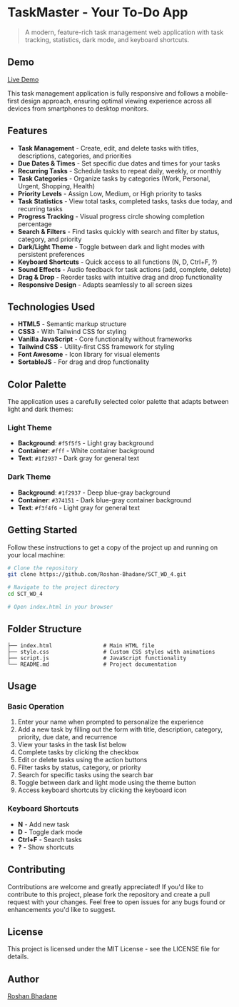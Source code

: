 # TaskMaster - Your To-Do App

> A modern, feature-rich task management web application with task tracking, statistics, dark mode, and keyboard shortcuts.

## Demo

[Live Demo](https://github.com/Roshan-Bhadane/SCT_WD_4/)

This task management application is fully responsive and follows a mobile-first design approach, ensuring optimal viewing experience across all devices from smartphones to desktop monitors.

## Features

- **Task Management** - Create, edit, and delete tasks with titles, descriptions, categories, and priorities
- **Due Dates & Times** - Set specific due dates and times for your tasks
- **Recurring Tasks** - Schedule tasks to repeat daily, weekly, or monthly
- **Task Categories** - Organize tasks by categories (Work, Personal, Urgent, Shopping, Health)
- **Priority Levels** - Assign Low, Medium, or High priority to tasks
- **Task Statistics** - View total tasks, completed tasks, tasks due today, and recurring tasks
- **Progress Tracking** - Visual progress circle showing completion percentage
- **Search & Filters** - Find tasks quickly with search and filter by status, category, and priority
- **Dark/Light Theme** - Toggle between dark and light modes with persistent preferences
- **Keyboard Shortcuts** - Quick access to all functions (N, D, Ctrl+F, ?)
- **Sound Effects** - Audio feedback for task actions (add, complete, delete)
- **Drag & Drop** - Reorder tasks with intuitive drag and drop functionality
- **Responsive Design** - Adapts seamlessly to all screen sizes

## Technologies Used

- **HTML5** - Semantic markup structure
- **CSS3** - With Tailwind CSS for styling
- **Vanilla JavaScript** - Core functionality without frameworks
- **Tailwind CSS** - Utility-first CSS framework for styling
- **Font Awesome** - Icon library for visual elements
- **SortableJS** - For drag and drop functionality

## Color Palette

The application uses a carefully selected color palette that adapts between light and dark themes:

### Light Theme
- **Background**: `#f5f5f5` - Light gray background
- **Container**: `#fff` - White container background
- **Text**: `#1f2937` - Dark gray for general text

### Dark Theme
- **Background**: `#1f2937` - Deep blue-gray background
- **Container**: `#374151` - Dark blue-gray container background
- **Text**: `#f3f4f6` - Light gray for general text

## Getting Started

Follow these instructions to get a copy of the project up and running on your local machine:

```bash
# Clone the repository
git clone https://github.com/Roshan-Bhadane/SCT_WD_4.git

# Navigate to the project directory
cd SCT_WD_4

# Open index.html in your browser
```

## Folder Structure

```
├── index.html                # Main HTML file
├── style.css                 # Custom CSS styles with animations
├── script.js                 # JavaScript functionality
└── README.md                 # Project documentation
```

## Usage

### Basic Operation
1. Enter your name when prompted to personalize the experience
2. Add a new task by filling out the form with title, description, category, priority, due date, and recurrence
3. View your tasks in the task list below
4. Complete tasks by clicking the checkbox
5. Edit or delete tasks using the action buttons
6. Filter tasks by status, category, or priority
7. Search for specific tasks using the search bar
8. Toggle between dark and light mode using the theme button
9. Access keyboard shortcuts by clicking the keyboard icon

### Keyboard Shortcuts
- **N** - Add new task
- **D** - Toggle dark mode
- **Ctrl+F** - Search tasks
- **?** - Show shortcuts

## Contributing

Contributions are welcome and greatly appreciated! If you'd like to contribute to this project, please fork the repository and create a pull request with your changes. Feel free to open issues for any bugs found or enhancements you'd like to suggest.

## License

This project is licensed under the MIT License - see the LICENSE file for details.

## Author

[Roshan Bhadane](https://github.com/Roshan-Bhadane)